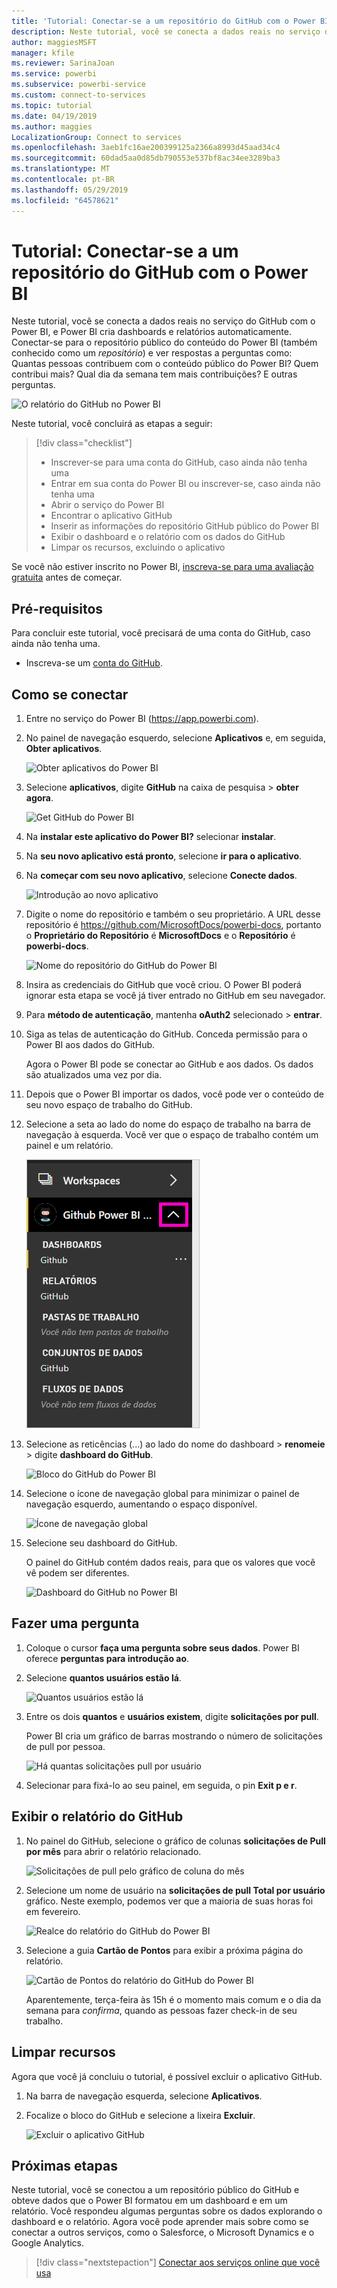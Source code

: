 ```yaml
---
title: 'Tutorial: Conectar-se a um repositório do GitHub com o Power BI'
description: Neste tutorial, você se conecta a dados reais no serviço do GitHub com o Power BI, e Power BI cria dashboards e relatórios automaticamente.
author: maggiesMSFT
manager: kfile
ms.reviewer: SarinaJoan
ms.service: powerbi
ms.subservice: powerbi-service
ms.custom: connect-to-services
ms.topic: tutorial
ms.date: 04/19/2019
ms.author: maggies
LocalizationGroup: Connect to services
ms.openlocfilehash: 3aeb1fc16ae200399125a2366a8993d45aad34c4
ms.sourcegitcommit: 60dad5aa0d85db790553e537bf8ac34ee3289ba3
ms.translationtype: MT
ms.contentlocale: pt-BR
ms.lasthandoff: 05/29/2019
ms.locfileid: "64578621"
---
```

# <a name="tutorial-connect-to-a-github-repo-with-power-bi"></a>Tutorial: Conectar-se a um repositório do GitHub com o Power BI
Neste tutorial, você se conecta a dados reais no serviço do GitHub com o Power BI, e Power BI cria dashboards e relatórios automaticamente. Conectar-se para o repositório público do conteúdo do Power BI (também conhecido como um *repositório*) e ver respostas a perguntas como: Quantas pessoas contribuem com o conteúdo público do Power BI? Quem contribui mais? Qual dia da semana tem mais contribuições? E outras perguntas. 

![O relatório do GitHub no Power BI](media/service-tutorial-connect-to-github/power-bi-github-app-tutorial-punch-card.png)

Neste tutorial, você concluirá as etapas a seguir:

> [!div class="checklist"]
> * Inscrever-se para uma conta do GitHub, caso ainda não tenha uma 
> * Entrar em sua conta do Power BI ou inscrever-se, caso ainda não tenha uma
> * Abrir o serviço do Power BI
> * Encontrar o aplicativo GitHub
> * Inserir as informações do repositório GitHub público do Power BI
> * Exibir o dashboard e o relatório com os dados do GitHub
> * Limpar os recursos, excluindo o aplicativo

Se você não estiver inscrito no Power BI, [inscreva-se para uma avaliação gratuita](https://app.powerbi.com/signupredirect?pbi_source=web) antes de começar.

## <a name="prerequisites"></a>Pré-requisitos

Para concluir este tutorial, você precisará de uma conta do GitHub, caso ainda não tenha uma. 

- Inscreva-se um [conta do GitHub](https://docs.microsoft.com/contribute/get-started-setup-github).


## <a name="how-to-connect"></a>Como se conectar
1. Entre no serviço do Power BI (https://app.powerbi.com). 
2. No painel de navegação esquerdo, selecione **Aplicativos** e, em seguida, **Obter aplicativos**.
   
   ![Obter aplicativos do Power BI](media/service-tutorial-connect-to-github/power-bi-github-app-tutorial.png) 

3. Selecione **aplicativos**, digite **GitHub** na caixa de pesquisa > **obter agora**.
   
   ![Get GitHub do Power BI](media/service-tutorial-connect-to-github/power-bi-github-app-tutorial-app-source.png) 

4. Na **instalar este aplicativo do Power BI?** selecionar **instalar**.
5. Na **seu novo aplicativo está pronto**, selecione **ir para o aplicativo**.
6. Na **começar com seu novo aplicativo**, selecione **Conecte dados**.

    ![Introdução ao novo aplicativo](media/service-tutorial-connect-to-github/power-bi-github-app-tutorial-connect-data.png)

7. Digite o nome do repositório e também o seu proprietário. A URL desse repositório é https://github.com/MicrosoftDocs/powerbi-docs, portanto o **Proprietário do Repositório** é **MicrosoftDocs** e o **Repositório** é **powerbi-docs**. 
   
    ![Nome do repositório do GitHub do Power BI](media/service-tutorial-connect-to-github/power-bi-github-app-tutorial-connect.png)

5. Insira as credenciais do GitHub que você criou. O Power BI poderá ignorar esta etapa se você já tiver entrado no GitHub em seu navegador. 

6. Para **método de autenticação**, mantenha **oAuth2** selecionado \> **entrar**.

7. Siga as telas de autenticação do GitHub. Conceda permissão para o Power BI aos dados do GitHub.
   
   Agora o Power BI pode se conectar ao GitHub e aos dados.  Os dados são atualizados uma vez por dia.

8. Depois que o Power BI importar os dados, você pode ver o conteúdo de seu novo espaço de trabalho do GitHub. 
9. Selecione a seta ao lado do nome do espaço de trabalho na barra de navegação à esquerda. Você ver que o espaço de trabalho contém um painel e um relatório. 

    ![Aplicativo no painel de navegação à esquerda](media/service-tutorial-connect-to-github/power-bi-github-app-tutorial-left-nav-expanded.png)

10. Selecione as reticências (...) ao lado do nome do dashboard > **renomeie** > digite **dashboard do GitHub**.
 
    ![Bloco do GitHub do Power BI](media/service-tutorial-connect-to-github/power-bi-github-app-tutorial-left-nav.png) 

8. Selecione o ícone de navegação global para minimizar o painel de navegação esquerdo, aumentando o espaço disponível.

    ![Ícone de navegação global](media/service-tutorial-connect-to-github/power-bi-global-navigation-icon.png)

10. Selecione seu dashboard do GitHub.
    
    O painel do GitHub contém dados reais, para que os valores que você vê podem ser diferentes.

    ![Dashboard do GitHub no Power BI](media/service-tutorial-connect-to-github/power-bi-github-app-tutorial-new-dashboard.png)

    

## <a name="ask-a-question"></a>Fazer uma pergunta

1. Coloque o cursor **faça uma pergunta sobre seus dados**. Power BI oferece **perguntas para introdução ao**. 

1. Selecione **quantos usuários estão lá**.
 
    ![Quantos usuários estão lá](media/service-tutorial-connect-to-github/power-bi-github-app-tutorial-qna-how-many-users.png)

13. Entre os dois **quantos** e **usuários existem**, digite **solicitações por pull**. 

     Power BI cria um gráfico de barras mostrando o número de solicitações de pull por pessoa.

    ![Há quantas solicitações pull por usuário](media/service-tutorial-connect-to-github/power-bi-github-app-tutorial-qna-how-many-prs.png)


13. Selecionar para fixá-lo ao seu painel, em seguida, o pin **Exit p e r**.

## <a name="view-the-github-report"></a>Exibir o relatório do GitHub 

1. No painel do GitHub, selecione o gráfico de colunas **solicitações de Pull por mês** para abrir o relatório relacionado.

    ![Solicitações de pull pelo gráfico de coluna do mês](media/service-tutorial-connect-to-github/power-bi-github-app-tutorial-column-chart.png)

2. Selecione um nome de usuário na **solicitações de pull Total por usuário** gráfico. Neste exemplo, podemos ver que a maioria de suas horas foi em fevereiro.

    ![Realce do relatório do GitHub do Power BI](media/service-tutorial-connect-to-github/power-bi-github-app-tutorial-cross-filter-total-prs.png)

3. Selecione a guia **Cartão de Pontos** para exibir a próxima página do relatório. 
 
    ![Cartão de Pontos do relatório do GitHub do Power BI](media/service-tutorial-connect-to-github/power-bi-github-app-tutorial-tues-3pm.png)

    Aparentemente, terça-feira às 15h é o momento mais comum e o dia da semana para *confirma*, quando as pessoas fazer check-in de seu trabalho.

## <a name="clean-up-resources"></a>Limpar recursos

Agora que você já concluiu o tutorial, é possível excluir o aplicativo GitHub. 

1. Na barra de navegação esquerda, selecione **Aplicativos**.
2. Focalize o bloco do GitHub e selecione a lixeira **Excluir**.

    ![Excluir o aplicativo GitHub](media/service-tutorial-connect-to-github/power-bi-github-app-tutorial-delete.png)

## <a name="next-steps"></a>Próximas etapas

Neste tutorial, você se conectou a um repositório público do GitHub e obteve dados que o Power BI formatou em um dashboard e em um relatório. Você respondeu algumas perguntas sobre os dados explorando o dashboard e o relatório. Agora você pode aprender mais sobre como se conectar a outros serviços, como o Salesforce, o Microsoft Dynamics e o Google Analytics. 
 
> [!div class="nextstepaction"]
> [Conectar aos serviços online que você usa](service-connect-to-services.md)


